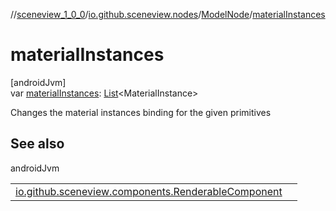//[sceneview_1_0_0](../../../index.md)/[io.github.sceneview.nodes](../index.md)/[ModelNode](index.md)/[materialInstances](material-instances.md)

# materialInstances

[androidJvm]\
var [materialInstances](material-instances.md): [List](https://kotlinlang.org/api/latest/jvm/stdlib/kotlin.collections/-list/index.html)&lt;MaterialInstance&gt;

Changes the material instances binding for the given primitives

## See also

androidJvm

| | |
|---|---|
| [io.github.sceneview.components.RenderableComponent](../../io.github.sceneview.components/-renderable-component/material-instances.md) |  |
